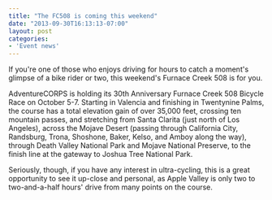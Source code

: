 ```yaml
---
title: "The FC508 is coming this weekend"
date: "2013-09-30T16:13:13-07:00"
layout: post
categories:
- 'Event news'
---
```


If you're one of those who enjoys driving for hours to catch a moment's glimpse of a bike rider or two, this weekend's Furnace Creek 508 is for you.

AdventureCORPS is holding its 30th Anniversary Furnace Creek 508 Bicycle Race on October 5-7. Starting in Valencia and finishing in Twentynine Palms, the course has a total elevation gain of over 35,000 feet, crossing ten mountain passes, and stretching from Santa Clarita (just north of Los Angeles), across the Mojave Desert (passing through California City, Randsburg, Trona, Shoshone, Baker, Kelso, and Amboy along the way), through Death Valley National Park and Mojave National Preserve, to the finish line at the gateway to Joshua Tree National Park.

Seriously, though, if you have any interest in ultra-cycling, this is a great opportunity to see it up-close and personal, as Apple Valley is only two to two-and-a-half hours' drive from many points on the course.